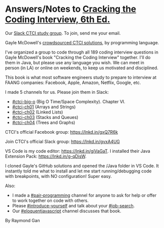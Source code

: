 # Answers/Notes to [Cracking the Coding Interview, 6th Ed.](http://www.crackingthecodinginterview.com)

Our [Slack CTCI study group](https://linkedin-jr-engineers.slack.com). To join, send me your email.

Gayle McDowell's [crowdsourced CTCI solutions](https://github.com/careercup/CtCI-6th-Edition), by programming language.

I've organized a group to code through all 189 coding interview questions in Gayle McDowell's book "Cracking the Coding Interview" together. I'll do them in Java, but please use any language you wish. We can meet in person (in LA) or online on weekends, to keep us motivated and disciplined.

This book is what most software engineers study to prepare to interview at FAANG companies: Facebook, Apple, Amazon, Netflix, Google, etc.

I made 5 channels for us. Please join them in Slack:

- [#ctci-big-o](https://linkedin-jr-engineers.slack.com/messages/CKTPDEEN6/) (Big O Time/Space Complexity). Chapter VI.
- [#ctci-ch01](https://linkedin-jr-engineers.slack.com/messages/CL7AFTC6A/) (Arrays and Strings)
- [#ctci-ch02](https://linkedin-jr-engineers.slack.com/messages/CL930575L/) (Linked Lists)
- [#ctci-ch03](https://linkedin-jr-engineers.slack.com/messages/CL930EVPY/) (Stacks and Queues)
- [#ctci-ch04](https://linkedin-jr-engineers.slack.com/messages/CL0HVSS49/) (Trees and Graphs)

CTCI's official Facebook group: https://lnkd.in/gxQ7R6k

Join CTCI's official Slack group: https://lnkd.in/gvxA4UG

VS Code is my code editor: https://lnkd.in/giVaGaT. I installed their Java Extension Pack: https://lnkd.in/g-qDisW.

I cloned Gayle's GitHub solutions and opened the /Java folder in VS Code. It instantly told me what to install and let me start running/debugging code with breakpoints, with NO configuration! Super easy.

Also:

- I made a [#pair-programming](https://linkedin-jr-engineers.slack.com/messages/CL6UDFVSR/) channel for anyone to ask for help or offer to work together on code with others.
- Please [#introduce-yourself](https://linkedin-jr-engineers.slack.com/messages/CDG6ZSWMU/) and talk about your [#job-search](https://linkedin-jr-engineers.slack.com/messages/CDE3RK8QY/).
- Our [#eloquentjavascript](https://linkedin-jr-engineers.slack.com/messages/CDD6ZFLTS/) channel discusses that book.

By Raymond Gan
